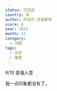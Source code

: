 ```yaml
---
status: 已完成
country: 英
author: 阿加莎·克里斯蒂
score: 6
year: 2023
month: 12
category:
  - 书籍
tags:
  - 文学
  - 推理
---
```

6/10 差强人意

我一点印象都没有了。
